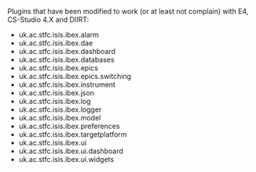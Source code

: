 Plugins that have been modified to work (or at least not complain) with E4, CS-Studio 4.X and DIIRT:

* uk.ac.stfc.isis.ibex.alarm
* uk.ac.stfc.isis.ibex.dae
* uk.ac.stfc.isis.ibex.dashboard
* uk.ac.stfc.isis.ibex.databases
* uk.ac.stfc.isis.ibex.epics
* uk.ac.stfc.isis.ibex.epics.switching
* uk.ac.stfc.isis.ibex.instrument
* uk.ac.stfc.isis.ibex.json
* uk.ac.stfc.isis.ibex.log
* uk.ac.stfc.isis.ibex.logger
* uk.ac.stfc.isis.ibex.model
* uk.ac.stfc.isis.ibex.preferences
* uk.ac.stfc.isis.ibex.targetplatform
* uk.ac.stfc.isis.ibex.ui
* uk.ac.stfc.isis.ibex.ui.dashboard
* uk.ac.stfc.isis.ibex.ui.widgets
